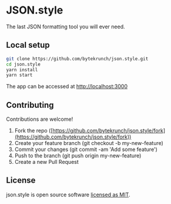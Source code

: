 # JSON.style

The last JSON formatting tool you will ever need.

## Local setup

```bash
git clone https://github.com/bytekrunch/json.style.git
cd json.style
yarn install
yarn start
```

The app can be accessed at [http://localhost:3000](http://localhost:3000)

## Contributing
Contributions are welcome!
1. Fork the repo ([https://github.com/bytekrunch/json.style/fork](https://github.com/bytekrunch/json.style/fork))
2. Create your feature branch (git checkout -b my-new-feature)
3. Commit your changes (git commit -am 'Add some feature')
4. Push to the branch (git push origin my-new-feature)
5. Create a new Pull Request

## License

json.style is open source software [licensed as MIT](/LICENSE). 

